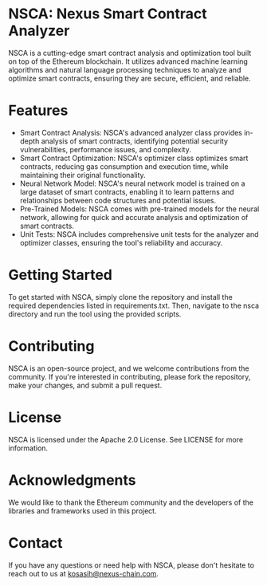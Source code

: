 # NSCA: Nexus Smart Contract Analyzer
NSCA is a cutting-edge smart contract analysis and optimization tool built on top of the Ethereum blockchain. It utilizes advanced machine learning algorithms and natural language processing techniques to analyze and optimize smart contracts, ensuring they are secure, efficient, and reliable.

# Features
- Smart Contract Analysis: NSCA's advanced analyzer class provides in-depth analysis of smart contracts, identifying potential security vulnerabilities, performance issues, and complexity.
- Smart Contract Optimization: NSCA's optimizer class optimizes smart contracts, reducing gas consumption and execution time, while maintaining their original functionality.
- Neural Network Model: NSCA's neural network model is trained on a large dataset of smart contracts, enabling it to learn patterns and relationships between code structures and potential issues.
- Pre-Trained Models: NSCA comes with pre-trained models for the neural network, allowing for quick and accurate analysis and optimization of smart contracts.
- Unit Tests: NSCA includes comprehensive unit tests for the analyzer and optimizer classes, ensuring the tool's reliability and accuracy.

# Getting Started
To get started with NSCA, simply clone the repository and install the required dependencies listed in requirements.txt. Then, navigate to the nsca directory and run the tool using the provided scripts.

# Contributing
NSCA is an open-source project, and we welcome contributions from the community. If you're interested in contributing, please fork the repository, make your changes, and submit a pull request.

# License
NSCA is licensed under the Apache 2.0 License. See LICENSE for more information.

# Acknowledgments
We would like to thank the Ethereum community and the developers of the libraries and frameworks used in this project.

# Contact
If you have any questions or need help with NSCA, please don't hesitate to reach out to us at kosasih@nexus-chain.com.
